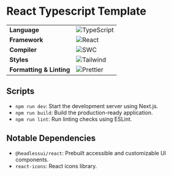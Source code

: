 # React Typescript Template

<table>
<tbody><tr>
<td><strong>Language</strong></td>
<td><img src="https://img.shields.io/badge/TypeScript-%23007ACC.svg?style=flat&logo=typescript&logoColor=white" alt="TypeScript"></td>
</tr>
<tr>
<td><strong>Framework</strong></td>
<td><img src="https://img.shields.io/badge/React-%23323335.svg?style=flat&logo=react&logoColor=%2378D3FA" alt="React"></td>
</tr>
<tr>
<td><strong>Compiler</strong></td>
<td><img src="https://img.shields.io/badge/SWC-%23F0C66A.svg?style=flat&logo=swc&logoColor=black" alt="SWC"></td>
</tr>
<tr>
<td><strong>Styles</strong></td>
<td><img src="https://img.shields.io/badge/Tailwind-%23006AFF.svg?style=flat&logo=tailwind-css&logoColor=white" alt="Tailwind"></td>
</tr>
<tr>
<td><strong>Formatting &amp; Linting</strong></td>
<td><img src="https://img.shields.io/badge/Prettier-%23F7B93E.svg?style=flat&logo=prettier&logoColor=black" alt="Prettier"> </tr>
</tbody></table>

## Scripts

- `npm run dev`: Start the development server using Next.js.
- `npm run build`: Build the production-ready application.
- `npm run lint`: Run linting checks using ESLint.

## Notable Dependencies

- `@headlessui/react`: Prebuilt accessible and customizable UI components.
- `react-icons`: React icons library.
